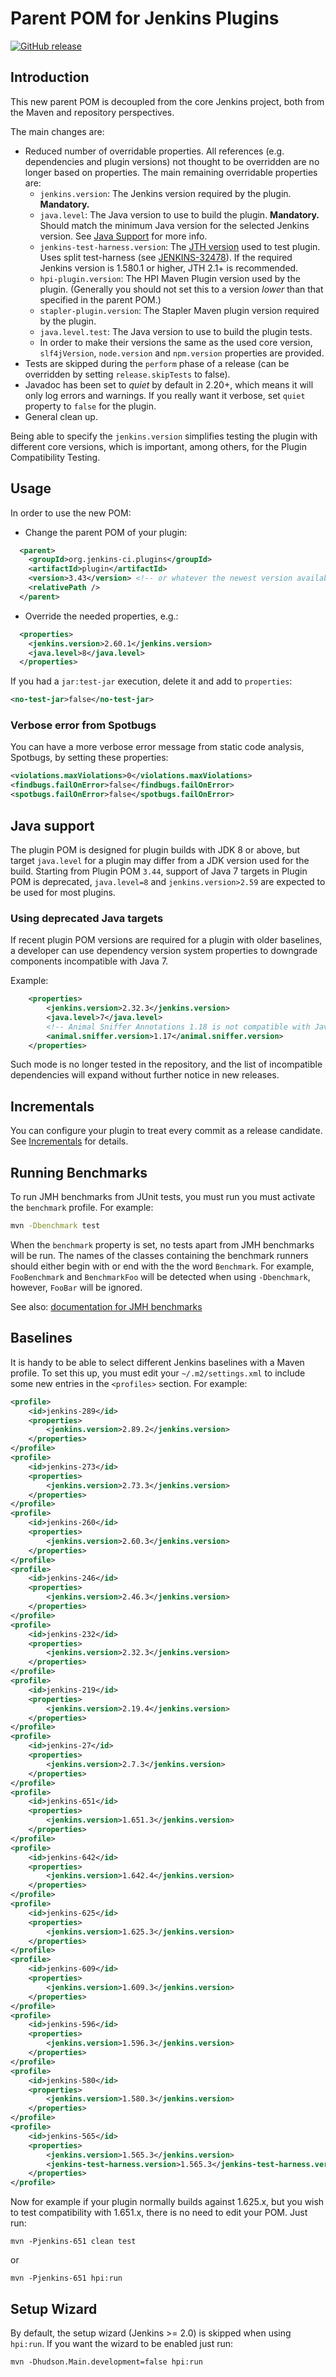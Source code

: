 # Parent POM for Jenkins Plugins

[![GitHub release](https://img.shields.io/github/release/jenkinsci/plugin-pom.svg?label=release)](https://github.com/jenkinsci/plugin-pom/releases/latest)

## Introduction

This new parent POM is decoupled from the core Jenkins project, both from the Maven and repository perspectives.

The main changes are:
* Reduced number of overridable properties. All references (e.g. dependencies and plugin versions) not
thought to be overridden are no longer based on properties. The main remaining overridable properties are:
  * `jenkins.version`: The Jenkins version required by the plugin. **Mandatory.**
  * `java.level`: The Java version to use to build the plugin. **Mandatory.** Should match the minimum Java version for the selected Jenkins version.
     See [Java Support](#java-support) for more info.
  * `jenkins-test-harness.version`: The [JTH version](https://github.com/jenkinsci/jenkins-test-harness/releases) used to test plugin.
  Uses split test-harness (see [JENKINS-32478](https://issues.jenkins-ci.org/browse/JENKINS-32478)).
  If the required Jenkins version is 1.580.1 or higher, JTH 2.1+ is recommended.
  * `hpi-plugin.version`: The HPI Maven Plugin version used by the plugin.
  (Generally you should not set this to a version _lower_ than that specified in the parent POM.)
  * `stapler-plugin.version`: The Stapler Maven plugin version required by the plugin.
  * `java.level.test`: The Java version to use to build the plugin tests.
  * In order to make their versions the same as the used core version, `slf4jVersion`, `node.version` and `npm.version`
  properties are provided.
* Tests are skipped during the `perform` phase of a release (can be overridden by setting `release.skipTests` to false).
* Javadoc has been set to _quiet_ by default in 2.20+, which means it will only log errors and warnings. 
  If you really want it verbose, set `quiet` property to `false` for the plugin.
* General clean up.

Being able to specify the `jenkins.version` simplifies testing the plugin with different core versions, which is
important, among others, for the Plugin Compatibility Testing.

## Usage

In order to use the new POM:
* Change the parent POM of your plugin:
```xml
  <parent>
    <groupId>org.jenkins-ci.plugins</groupId>
    <artifactId>plugin</artifactId>
    <version>3.43</version> <!-- or whatever the newest version available is -->
    <relativePath />
  </parent>
```
* Override the needed properties, e.g.:
```xml
  <properties>
    <jenkins.version>2.60.1</jenkins.version>
    <java.level>8</java.level>
  </properties>
```

If you had a `jar:test-jar` execution, delete it and add to `properties`:

```xml
<no-test-jar>false</no-test-jar>
```

### Verbose error from Spotbugs

You can have a more verbose error message from static code analysis, Spotbugs, by setting these properties:
```xml
<violations.maxViolations>0</violations.maxViolations>
<findbugs.failOnError>false</findbugs.failOnError>
<spotbugs.failOnError>false</spotbugs.failOnError>
```

## Java support

The plugin POM is designed for plugin builds with JDK 8 or above,
but target `java.level` for a plugin may differ from a JDK version used for the build.
Starting from Plugin POM `3.44`, support of Java 7 targets in Plugin POM is deprecated,
`java.level=8` and `jenkins.version>2.59` are expected to be used for most plugins.

### Using deprecated Java targets

If recent plugin POM versions are required for a plugin with older baselines,
a developer can use dependency version system properties to downgrade components incompatible with Java 7.

Example:

```xml
    <properties>
        <jenkins.version>2.32.3</jenkins.version>
        <java.level>7</java.level>
        <!-- Animal Sniffer Annotations 1.18 is not compatible with Java 7 anymore -->
        <animal.sniffer.version>1.17</animal.sniffer.version>
    </properties>
```

Such mode is no longer tested in the repository,
and the list of incompatible dependencies will expand without further notice in new releases.

## Incrementals

You can configure your plugin to treat every commit as a release candidate.
See [Incrementals](https://github.com/jenkinsci/incrementals-tools) for details.

## Running Benchmarks

To run JMH benchmarks from JUnit tests, you must run you must activate the `benchmark`
profile. For example:
```bash
mvn -Dbenchmark test
```
When the `benchmark` property is set, no tests apart from JMH benchmarks will be run.
The names of the classes containing the benchmark runners should either begin with or
end with the the word `Benchmark`. For example, `FooBenchmark` and `BenchmarkFoo` will
be detected when using `-Dbenchmark`, however, `FooBar` will be ignored.

See also: [documentation for JMH benchmarks](https://github.com/jenkinsci/jenkins-test-harness/blob/master/docs/jmh-benchmarks.adoc)

## Baselines

It is handy to be able to select different Jenkins baselines with a Maven profile.
To set this up, you must edit your `~/.m2/settings.xml` to include some new entries in the `<profiles>` section.
For example:

```xml
<profile>
    <id>jenkins-289</id>
    <properties>
        <jenkins.version>2.89.2</jenkins.version>
    </properties>
</profile>
<profile>
    <id>jenkins-273</id>
    <properties>
        <jenkins.version>2.73.3</jenkins.version>
    </properties>
</profile>
<profile>
    <id>jenkins-260</id>
    <properties>
        <jenkins.version>2.60.3</jenkins.version>
    </properties>
</profile>
<profile>
    <id>jenkins-246</id>
    <properties>
        <jenkins.version>2.46.3</jenkins.version>
    </properties>
</profile>
<profile>
    <id>jenkins-232</id>
    <properties>
        <jenkins.version>2.32.3</jenkins.version>
    </properties>
</profile>
<profile>
    <id>jenkins-219</id>
    <properties>
        <jenkins.version>2.19.4</jenkins.version>
    </properties>
</profile>
<profile>
    <id>jenkins-27</id>
    <properties>
        <jenkins.version>2.7.3</jenkins.version>
    </properties>
</profile>
<profile>
    <id>jenkins-651</id>
    <properties>
        <jenkins.version>1.651.3</jenkins.version>
    </properties>
</profile>
<profile>
    <id>jenkins-642</id>
    <properties>
        <jenkins.version>1.642.4</jenkins.version>
    </properties>
</profile>
<profile>
    <id>jenkins-625</id>
    <properties>
        <jenkins.version>1.625.3</jenkins.version>
    </properties>
</profile>
<profile>
    <id>jenkins-609</id>
    <properties>
        <jenkins.version>1.609.3</jenkins.version>
    </properties>
</profile>
<profile>
    <id>jenkins-596</id>
    <properties>
        <jenkins.version>1.596.3</jenkins.version>
    </properties>
</profile>
<profile>
    <id>jenkins-580</id>
    <properties>
        <jenkins.version>1.580.3</jenkins.version>
    </properties>
</profile>
<profile>
    <id>jenkins-565</id>
    <properties>
        <jenkins.version>1.565.3</jenkins.version>
        <jenkins-test-harness.version>1.565.3</jenkins-test-harness.version>
    </properties>
</profile>
```

Now for example if your plugin normally builds against 1.625.x, but you wish to test compatibility with 1.651.x,
there is no need to edit your POM. Just run:

    mvn -Pjenkins-651 clean test

or

    mvn -Pjenkins-651 hpi:run

## Setup Wizard

By default, the setup wizard (Jenkins >= 2.0) is skipped when using `hpi:run`. If you want the wizard to be enabled just run:

    mvn -Dhudson.Main.development=false hpi:run

